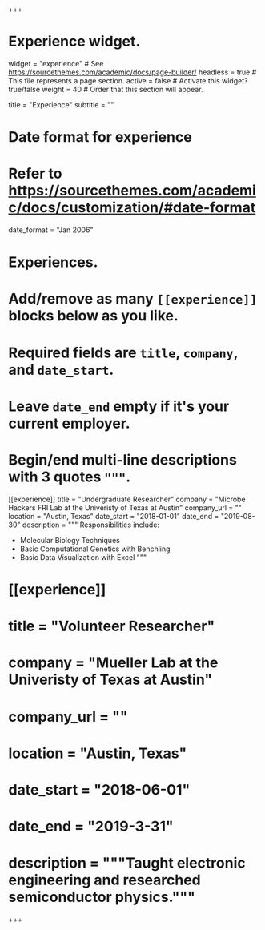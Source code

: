 +++
# Experience widget.
widget = "experience"  # See https://sourcethemes.com/academic/docs/page-builder/
headless = true  # This file represents a page section.
active = false  # Activate this widget? true/false
weight = 40  # Order that this section will appear.

title = "Experience"
subtitle = ""

# Date format for experience
#   Refer to https://sourcethemes.com/academic/docs/customization/#date-format
date_format = "Jan 2006"

# Experiences.
#   Add/remove as many `[[experience]]` blocks below as you like.
#   Required fields are `title`, `company`, and `date_start`.
#   Leave `date_end` empty if it's your current employer.
#   Begin/end multi-line descriptions with 3 quotes `"""`.
[[experience]]
  title = "Undergraduate Researcher"
  company = "Microbe Hackers FRI Lab at the Univeristy of Texas at Austin"
  company_url = ""
  location = "Austin, Texas"
  date_start = "2018-01-01"
  date_end = "2019-08-30"
  description = """
  Responsibilities include:

  * Molecular Biology Techniques
  * Basic Computational Genetics with Benchling
  * Basic Data Visualization with Excel
  """

# [[experience]]
#   title = "Volunteer Researcher"
#   company = "Mueller Lab at the Univeristy of Texas at Austin"
#   company_url = ""
#   location = "Austin, Texas"
#   date_start = "2018-06-01"
#   date_end = "2019-3-31"
#   description = """Taught electronic engineering and researched semiconductor physics."""

+++
